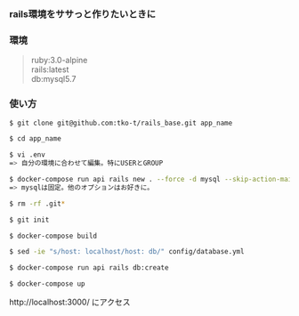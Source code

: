 ### rails環境をササっと作りたいときに

### 環境

> ruby:3.0-alpine  
> rails:latest  
> db:mysql5.7


### 使い方

```sh
$ git clone git@github.com:tko-t/rails_base.git app_name

$ cd app_name

$ vi .env
=> 自分の環境に合わせて編集。特にUSERとGROUP

$ docker-compose run api rails new . --force -d mysql --skip-action-mailbox --skip-active-storage --skip-action-cable -S --skip-spring --skip-system-test --skip-bootsnap --skip-webpack-install --api
=> mysqlは固定。他のオプションはお好きに。

$ rm -rf .git*

$ git init

$ docker-compose build

$ sed -ie "s/host: localhost/host: db/" config/database.yml

$ docker-compose run api rails db:create

$ docker-compose up
```

http://localhost:3000/ にアクセス


